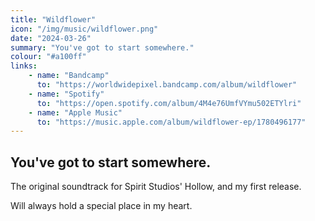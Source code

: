 ```yaml
---
title: "Wildflower"
icon: "/img/music/wildflower.png"
date: "2024-03-26"
summary: "You've got to start somewhere."
colour: "#a100ff"
links:
    - name: "Bandcamp"
      to: "https://worldwidepixel.bandcamp.com/album/wildflower"
    - name: "Spotify"
      to: "https://open.spotify.com/album/4M4e76UmfVYmu502ETYlri"
    - name: "Apple Music"
      to: "https://music.apple.com/album/wildflower-ep/1780496177"
---
```


## You've got to start somewhere.

The original soundtrack for Spirit Studios' Hollow, and my first release.

Will always hold a special place in my heart.
